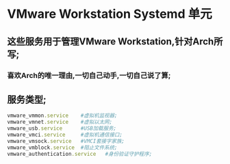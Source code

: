 # VMware Workstation Systemd 单元
## 这些服务用于管理VMware Workstation,针对Arch所写;
### 喜欢Arch的唯一理由,一切自己动手,一切自己说了算;


## 服务类型;
```ruby
vmware_vmmon.service    #虚拟机监视器;
vmware_vmnet.service    #虚拟以太网;
vmware_usb.service      #USB加载服务;
vmware_vmci.service     #虚拟机通信接口;
vmware_vmsock.service   #VMCI套接字家族;
vmware_vmblock.service  #阻止文件系统;
vmware_authentication.service   #身份验证守护程序;
```
